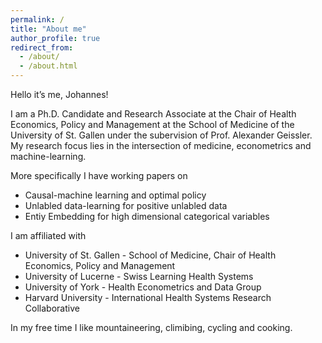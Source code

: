 ```yaml
---
permalink: /
title: "About me"
author_profile: true
redirect_from: 
  - /about/
  - /about.html
---
```


Hello it’s me, Johannes!


I am a Ph.D. Candidate and Research Associate at the Chair of Health Economics, Policy and Management at the School of Medicine of the University of St. Gallen under the subervision of Prof. Alexander Geissler. My research focus lies in the intersection of medicine, econometrics and machine-learning. 

More specifically I have working papers on 
* Causal-machine learning and optimal policy 
* Unlabled data-learning for positive unlabled data
* Entiy Embedding for high dimensional categorical variables

I am affiliated with 
* University of St. Gallen - School of Medicine, Chair of Health Economics, Policy and Management
* University of Lucerne - Swiss Learning Health Systems
* University of York - Health Econometrics and Data Group
* Harvard University - International Health Systems Research Collaborative

In my free time I like mountaineering, climibing, cycling and cooking.
